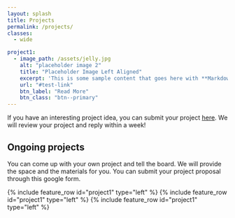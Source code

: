 ```yaml
---
layout: splash
title: Projects
permalink: /projects/
classes: 
  - wide

project1:
  - image_path: /assets/jelly.jpg
    alt: "placeholder image 2"
    title: "Placeholder Image Left Aligned"
    excerpt: 'This is some sample content that goes here with **Markdown** formatting. Left aligned with `type="left"`'
    url: "#test-link"
    btn_label: "Read More"
    btn_class: "btn--primary"
---
```


<!-- This is the projects landing page. -->

If you have an interesting project idea, you can submit your project [here][submit-a-project]. We will review your project and reply within a week!

[submit-a-project]: https://goo.gl/forms/DMn70FEgAVr0pvnw1

## Ongoing projects

You can come up with your own project and tell the board. We will provide the space and the materials for you. You can submit your project proposal through this google form.

<!-- <div class="grid__wrapper">
{% for post in site.projects %}
    {% include archive-single.html type="grid" %}
{% endfor %}
</div> -->

{% include feature_row id="project1" type="left" %}
{% include feature_row id="project1" type="left" %}
{% include feature_row id="project1" type="left" %}